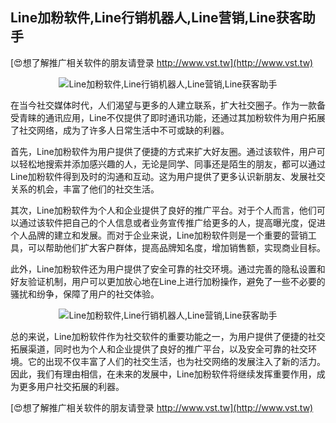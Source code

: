 ## **Line加粉软件,Line行销机器人,Line营销,Line获客助手**

[😍想了解推广相关软件的朋友请登录 http://www.vst.tw](http://www.vst.tw)

 <center><img src="https://vst.tw/MP4/tuiguang/png/2.png" alt="Line加粉软件,Line行销机器人,Line营销,Line获客助手"></center>

在当今社交媒体时代，人们渴望与更多的人建立联系，扩大社交圈子。作为一款备受青睐的通讯应用，Line不仅提供了即时通讯功能，还通过其加粉软件为用户拓展了社交网络，成为了许多人日常生活中不可或缺的利器。

首先，Line加粉软件为用户提供了便捷的方式来扩大好友圈。通过该软件，用户可以轻松地搜索并添加感兴趣的人，无论是同学、同事还是陌生的朋友，都可以通过Line加粉软件得到及时的沟通和互动。这为用户提供了更多认识新朋友、发展社交关系的机会，丰富了他们的社交生活。

其次，Line加粉软件为个人和企业提供了良好的推广平台。对于个人而言，他们可以通过该软件把自己的个人信息或者业务宣传推广给更多的人，提高曝光度，促进个人品牌的建立和发展。而对于企业来说，Line加粉软件则是一个重要的营销工具，可以帮助他们扩大客户群体，提高品牌知名度，增加销售额，实现商业目标。

此外，Line加粉软件还为用户提供了安全可靠的社交环境。通过完善的隐私设置和好友验证机制，用户可以更加放心地在Line上进行加粉操作，避免了一些不必要的骚扰和纷争，保障了用户的社交体验。

 <center><img src="https://vst.tw/MP4/tuiguang/png/2.png" alt="Line加粉软件,Line行销机器人,Line营销,Line获客助手"></center>

总的来说，Line加粉软件作为社交软件的重要功能之一，为用户提供了便捷的社交拓展渠道，同时也为个人和企业提供了良好的推广平台，以及安全可靠的社交环境。它的出现不仅丰富了人们的社交生活，也为社交网络的发展注入了新的活力。因此，我们有理由相信，在未来的发展中，Line加粉软件将继续发挥重要作用，成为更多用户社交拓展的利器。

[😍想了解推广相关软件的朋友请登录 http://www.vst.tw](http://www.vst.tw)



